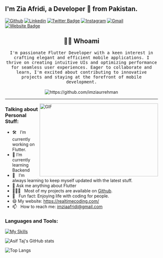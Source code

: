 <!-- Your title -->
## I'm Zia Afridi, a Developer 🚀 from Pakistan.

<!-- Your badges
You can use the website to generate badges: https://shields.io/
-->

[![Github](https://img.shields.io/badge/-Github-000?style=flat&logo=Github&logoColor=white)](https://github.com/imziaurrehman)
[![Linkedin](https://img.shields.io/badge/-LinkedIn-blue?style=flat&logo=Linkedin&logoColor=white)](https://www.linkedin.com/in/zia-rehman-afridi-1807951b0/)
[![Twitter Badge](https://img.shields.io/badge/-Twitter-00acee?style=flat-square&logo=Twitter&logoColor=white)](https://twitter.com/zia_afridi11223)
[![Instagram](https://img.shields.io/badge/-Instagram-c13584?style=flat&labelColor=c13584&logo=instagram&logoColor=white)](https://www.instagram.com/zia.afridi.94214/)
[![Gmail](https://img.shields.io/badge/-Gmail-c14438?style=flat&logo=Gmail&logoColor=white)](mailto:imziaafridi@gmail.com)
[![Website Badge](https://img.shields.io/badge/Website-3b5998?style=flat-square&logo=google-chrome&logoColor=white)](https://realtimecoding.com/)
&nbsp;

<h2 align="center"> 👨‍💻 Whoami</h2>
<p align="center">
  <samp> I'm passionate Flutter Developer with a keen interest in crafting elegant and efficient mobile applications. I thrive on creating intuitive UIs and optimizing performance for seamless user experiences. Eager to collaborate and learn, I'm excited about contributing to innovative projects and staying at the forefront of mobile development.
  </samp>
  <br> <br>
  <img src="https://komarev.com/ghpvc/?username=imziaurrehman" alt="https://github.com/imziaurrehman" />
</p>

<hr>

 <img align="right" alt="GIF" src="https://github.com/abhisheknaiidu/abhisheknaiidu/blob/master/code.gif?raw=true" width="390" height="240" />


### Talking about Personal Stuff:
- 🛠 &nbsp; I’m currently working on Flutter.
- 🌱 I’m currently learning Backend
- 🚀 &nbsp; I’m always learning to keep myself updated with the latest stuff.
- 💬 Ask me anything about Flutter 
- 👨🏻‍💻 &nbsp; Most of my projects are available on [Github](https://github.com/imziaurrehman).
- 👾 &nbsp; Fun fact: Enjoying life with coding for people.
- 😄 My website: https://realtimecoding.com/
- 📫 &nbsp; How to reach me: imziaafridi@gmail.com

### Languages and Tools:
[![My Skills](https://skillicons.dev/icons?i=flutter,dart,firebase,github,git,postman,figma,xd,mysql,js,java,mongodb&perline=5)](https://skillicons.dev)

![Asif Taj's GitHub stats](https://github-readme-stats.vercel.app/api?username=imziaurrehman&show_icons=true&theme=dark)

![Top Langs](https://github-readme-stats.vercel.app/api/top-langs/?username=imziaurrehman&theme=dark)

